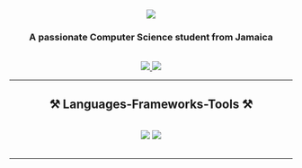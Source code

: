 

<h1 align="center">
    <img src="https://readme-typing-svg.herokuapp.com/?font=Righteous&size=35&center=true&vCenter=true&width=500&height=70&duration=4000&lines=Hi+There!+👋;" />
</h1>

<h3 align="center">A passionate Computer Science student from Jamaica</h3>

<br/>

<div align="center"> 
  <a href="mailto:moraisdukej@gmail.com">
    <img src="https://skillicons.dev/icons?i=gmail" />
  </a>
  <a href="https://www.linkedin.com/in/joseph-morais-duke-0357402b5/" target="_blank">
    <img src="https://skillicons.dev/icons?i=linkedin" target="_blank" />
  </a>
</div>

 <hr/>
 
<h2 align="center">⚒️ Languages-Frameworks-Tools ⚒️</h2>
<br/>
<div align="center">
    <img src="https://skillicons.dev/icons?i=python,c,cs,HTML,CSS,tailwind" />
    <img src="https://skillicons.dev/icons?i=vscode,github,git,figma" /><br>
</div>

<br/>
<hr/>
<div align="center">



